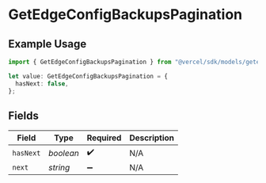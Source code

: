 # GetEdgeConfigBackupsPagination

## Example Usage

```typescript
import { GetEdgeConfigBackupsPagination } from "@vercel/sdk/models/getedgeconfigbackupsop.js";

let value: GetEdgeConfigBackupsPagination = {
  hasNext: false,
};
```

## Fields

| Field              | Type               | Required           | Description        |
| ------------------ | ------------------ | ------------------ | ------------------ |
| `hasNext`          | *boolean*          | :heavy_check_mark: | N/A                |
| `next`             | *string*           | :heavy_minus_sign: | N/A                |